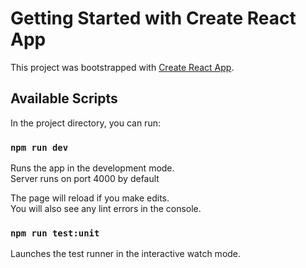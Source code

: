 # Getting Started with Create React App

This project was bootstrapped with [Create React App](https://github.com/facebook/create-react-app).

## Available Scripts

In the project directory, you can run:

### `npm run dev`

Runs the app in the development mode.\
Server runs on port 4000 by default

The page will reload if you make edits.\
You will also see any lint errors in the console.

### `npm run test:unit`

Launches the test runner in the interactive watch mode.
